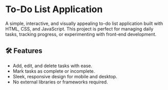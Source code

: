 # To-Do List Application

A simple, interactive, and visually appealing to-do list application built with HTML, CSS, and JavaScript. This project is perfect for managing daily tasks, tracking progress, or experimenting with front-end development.

## 🛠 Features
- Add, edit, and delete tasks with ease.
- Mark tasks as complete or incomplete.
- Sleek, responsive design for mobile and desktop.
- No external libraries or frameworks required.
